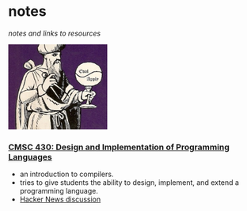 # notes

*notes and links to resources*

<img src="./media/wizard.jpg" width=200>

### [CMSC 430: Design and Implementation of Programming Languages](https://www.cs.umd.edu/class/fall2022/cmsc430/index.html)

- an introduction to compilers.
- tries to give students the ability to design, implement, and extend a programming language. 
- [Hacker News discussion](https://news.ycombinator.com/item?id=33093666)
